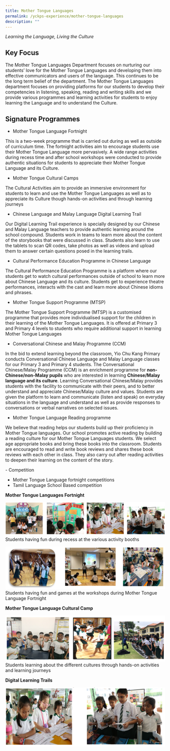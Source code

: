```yaml
---
title: Mother Tongue Languages
permalink: /yckps-experience/mother-tongue-languages
description: ""
---
```

_Learning the Language, Living the Culture_  
  

Key Focus
---------

  

The Mother Tongue Languages Department focuses on nurturing our students’ love for the Mother Tongue Languages and developing them into effective communicators and users of the language. This continues to be the long term belief of the department. The Mother Tongue Languages department focuses on providing platforms for our students to develop their competencies in listening, speaking, reading and writing skills and we provide various programmes and learning activities for students to enjoy learning the Language and to understand the Culture.

  

Signature Programmes
--------------------

*   Mother Tongue Language Fortnight

This is a two-week programme that is carried out during as well as outside of curriculum time. The fortnight activities aim to encourage students use their Mother Tongue Language more pervasively. A wide range activities during recess time and after school workshops were conducted to provide authentic situations for students to appreciate their Mother Tongue Language and its Culture. 

  

*   Mother Tongue Cultural Camps

The Cultural Activities aim to provide an immersive environment for students to learn and use the Mother Tongue Languages as well as to appreciate its Culture though hands-on activities and through learning journeys

  

*   Chinese Language and Malay Language Digital Learning Trail

Our Digital Learning Trail experience is specially designed by our Chinese and Malay Language teachers to provide authentic learning around the school compound. Students work in teams to learn more about the content of the storybooks that were discussed in class. Students also learn to use the tablets to scan QR codes, take photos as well as videos and upload them to answer certain questions posed in the learning trails.

  

*   Cultural Performance Education Programme in Chinese Language

The Cultural Performance Education Programme is a platform where our students get to watch cultural performances outside of school to learn more about Chinese Language and its culture. Students get to experience theatre performances, interacts with the cast and learn more about Chinese idioms and phrases.

  

*   Mother Tongue Support Programme (MTSP)

The Mother Tongue Support Programme (MTSP) is a customised programme that provides more individualised support for the children in their learning of the Mother Tongue Languages. It is offered at Primary 3 and Primary 4 levels to students who require additional support in learning Mother Tongue Languages

  

*   Conversational Chinese and Malay Programme (CCM)

In the bid to extend learning beyond the classroom, Yio Chu Kang Primary conducts Conversational Chinese Language and Malay Language classes for our Primary 3 and Primary 4 students. The Conversational Chinese/Malay Programme (CCM) is an enrichment programme for **non-Chinese/non-Malay pupils** who are interested in learning **Chinese/Malay language and its culture**. Learning Conversational Chinese/Malay provides students with the facility to communicate with their peers, and to better understand and appreciate Chinese/Malay culture and values. Students are given the platform to learn and communicate (listen and speak) on everyday situations in the language and understand as well as provide responses to conversations or verbal narratives on selected issues. 

  

*   Mother Tongue Language Reading programme

We believe that reading helps our students build up their proficiency in Mother Tongue languages. Our school promotes active reading by building a reading culture for our Mother Tongue Languages students. We select age appropriate books and bring these books into the classroom. Students are encouraged to read and write book reviews and shares these book reviews with each other in class. They also carry out after reading activities to deepen their learning on the content of the story.

  

\- Competition

*   Mother Tongue Language fortnight competitions
*   Tamil Language School Based competition

  

**Mother Tongue Languages Fortnight**

![mt fortnight](/images/mt%20fortnight.png)
Students having fun during recess at the various activity booths

![activity booths](/images/activity%20booths.png)
Students having fun and games at the workshops during Mother Tongue Language Fortnight

**Mother Tongue Language Cultural Camp**

![mt cultural camp](/images/mt%20cultural%20camp.png)
Students learning about the different cultures through hands-on activities and learning journeys

**Digital Learning Trails**

![digital learning trail](/images/digital%20learning%20trail.png)